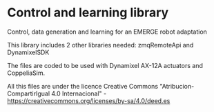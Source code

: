 # Control and learning library
 Control, data generation and learning for an EMERGE robot adaptation

This library includes 2 other libraries needed: zmqRemoteApi and DynamixelSDK

The files are coded to be used with Dynamixel AX-12A actuators and CoppeliaSim.

All this files are under the licence Creative Commons "Atribucion-CompartirIgual 4.0 Internacional" - https://creativecommons.org/licenses/by-sa/4.0/deed.es

